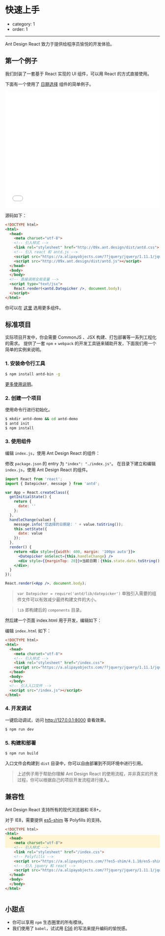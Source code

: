 # 快速上手

- category: 1
- order: 1

---

Ant Design React 致力于提供给程序员愉悦的开发体验。

## 第一个例子

我们封装了一套基于 React 实现的 UI 组件，可以用 React 的方式直接使用。

下面有一个使用了 [日期选择](http://ant.design/components/datepicker) 组件的简单例子。

<iframe width="100%" height="380" src="//jsfiddle.net/afc163/3cwzj0ea/embedded/result,html" allowfullscreen="allowfullscreen" frameborder="0"></iframe>

源码如下：

```html
<!DOCTYPE html>
<html>
  <head>
    <meta charset="utf-8">
    <!-- 引入样式 -->
    <link rel="stylesheet" href="http://09x.ant.design/dist/antd.css">
    <!-- 引入 react 和 antd.js -->
    <script src="https://a.alipayobjects.com/??jquery/jquery/1.11.1/jquery.js,react/0.13.3/react.min.js,react/0.13.3/JSXTransformer.js"></script>
    <script src="http://09x.ant.design/dist/antd.js"></script>
  </head>
  <body>
  </body>
  <!-- 直接调用全局变量 -->
  <script type="text/jsx">
    React.render(<antd.Datepicker />, document.body);
  </script>
</html>
```

你可以在 [这里](/components/button/) 选用更多组件。


## 标准项目

实际项目开发中，你会需要 CommonJS 、JSX 构建、打包部署等一系列工程化的需求。
提供了一套 `npm` + `webpack` 的开发工具链来辅助开发，下面我们用一个简单的实例来说明。

### 1. 安装命令行工具

```bash
$ npm install antd-bin -g
```

[更多使用说明](https://github.com/ant-design/antd-bin#使用说明)。

### 2. 创建一个项目

使用命令行进行初始化。

```bash
$ mkdir antd-demo && cd antd-demo
$ antd init
$ npm install
```

### 3. 使用组件

编辑 `index.js`，使用 Ant Design React 的组件：

修改 `package.json` 的 entry 为 `"index": "./index.js"`。
在目录下建立和编辑 `index.js`，使用 Ant Design React 的组件。

```jsx
import React from 'react';
import { Datepicker, message } from 'antd';

var App = React.createClass({
  getInitialState() {
    return {
      date: ''
    };
  },
  handleChange(value) {
    message.info('您选择的日期是: ' + value.toString());
    this.setState({
      date: value
    });
  },
  render() {
    return <div style={{width: 400, margin: '100px auto'}}>
      <Datepicker onSelect={this.handleChange} />
      <div style={{marginTop: 20}}>当前日期：{this.state.date.toString()}</div>
    </div>;
  }
});

React.render(<App />, document.body);
```

> `var Datepicker = require('antd/lib/datepicker')` 单独引入需要的组件文件可以有效减少最终构建文件的大小。

> `lib` 即构建后的 `components` 目录。

然后建一个页面 index.html 用于开发，编辑如下：

编辑 `index.html` 如下：

```html
<!DOCTYPE html>
<html>
  <head>
    <meta charset="utf-8">
    <!-- 引入样式 -->
    <link rel="stylesheet" href="/index.css">
    <script src="https://a.alipayobjects.com/??jquery/jquery/1.11.1/jquery.js,react/0.13.3/react.min.js"></script>
  </head>
  <body>
  </body>
  <!-- 引入入口文件 -->
  <script src="/index.js"></script>
</html>
```

### 4. 开发调试

一键启动调试，访问 http://127.0.0.1:8000 查看效果。

```bash
$ npm run dev
```

### 5. 构建和部署

```bash
$ npm run build
```

入口文件会构建到 `dist` 目录中，你可以自由部署到不同环境中进行引用。

> 上述例子用于帮助你理解 Ant Design React 的使用流程，并非真实的开发过程，你可以根据自己的项目开发流程进行接入。

## 兼容性

Ant Design React 支持所有的现代浏览器和 IE8+。

对于 IE8，需要提供 [es5-shim](http://facebook.github.io/react/docs/working-with-the-browser.html#browser-support-and-polyfills) 等 Polyfills 的支持。

```html
<!DOCTYPE html>
<html>
  <head>
    <meta charset="utf-8">
    <!-- 引入样式 -->
    <link rel="stylesheet" href="/index.css">
    <!-- Polyfills -->
    <script src="https://a.alipayobjects.com/??es5-shim/4.1.10/es5-shim.min.js,es5-shim/4.1.10/es5-sham.min.js,html5shiv/3.7.2/src/html5shiv.js"></script>
    <!-- 引入 jquery 和 react -->
    <script src="https://a.alipayobjects.com/??jquery/jquery/1.11.1/jquery.js,react/0.13.3/react.min.js"></script>
  </head>
  <body>
  </body>
</html>
```

<div class="code-line-highlight"></div>

<style>
.code-line-highlight {
  box-shadow: 0 -197px 0 rgba(255, 207, 0, 0.16);
  height: 42px;
  margin-bottom: -42px;
}
</style>

## 小甜点

- 你可以享用 `npm` 生态圈里的所有模块。
- 我们使用了 `babel`，试试用 [ES6](http://babeljs.io/blog/2015/06/07/react-on-es6-plus/) 的写法来提升编码的愉悦感。
